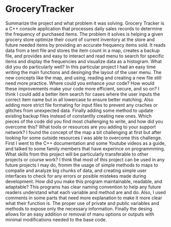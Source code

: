 # GroceryTracker
Summarize the project and what problem it was solving.
Grocery Tracker is a C++ console application that processes daily sales records to determine the frequency of purchased items. The problem it solves is helping a given grocery store optimize their count of current inventory at the store and future needed items by providing an accurate frequency items sold. It reads data from a text file and stores the item count in a map, creates a backup file, and provides and easy to interact and read menu to search for specific items and display the frequencies and visualize data as a histogram.
What did you do particularly well?
In this particular project I had an easy time writing the main functions and desinging the layout of the user menu. The new concepts like the map, and using, reading and creating a new file still need more practice.
Where could you enhance your code? How would these improvements make your code more efficient, secure, and so on?
I think I could add a better item search for cases where the user inputs the correct item name but in all lowercase to ensure better matching. Also adding more strict file formating for input files to prevent any craches or glitches from unexpected data. Finally adding some method to update existing backup files instead of constantlly creating new ones.
Which pieces of the code did you find most challenging to write, and how did you overcome this? What tools or resources are you adding to your support network?
I found the concept of the map a bit challenging at first but after looking for some outside resources I was able to overcome this challenge. First I went to the C++ documentation and some Youtube videos as a guide, and talked to some family members that have experince on programmming.
What skills from this project will be particularly transferable to other projects or course work?
I think that most of this project can be used in any future projects I may do, fromm the usage of simple methods to maps to compalie and analyze big chunks of data, and creating simple user interfaces to check for any errors or posible mistekes made during development.
How did you make this program maintainable, readable, and adaptable?
This programs has clear naming convention to help any future readers understand what each variable and method are and do. Also, I used comments in some parts that need more explanation to make it more clear what their function is. The proper use of private and public variables and methods to expose only the necessary information. Finally the desing allows for an easy addition or removal of manu options or outputs with minimal modifications needed to the base code.
